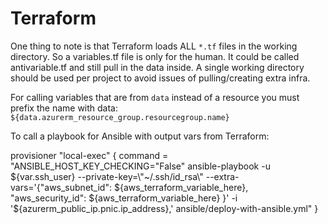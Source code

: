 # Terraform

One thing to note is that Terraform loads ALL `*.tf` files in the working directory. So a variables.tf file is only for the human. It could be called antivariable.tf and still pull in the data inside. A single working directory should be used per project to avoid issues of pulling/creating extra infra.

For calling variables that are from `data` instead of a resource you must prefix the name with data: `${data.azurerm_resource_group.resourcegroup.name}`

To call a playbook for Ansible with output vars from Terraform:

provisioner "local-exec" {
  command = "ANSIBLE_HOST_KEY_CHECKING=\"False\" ansible-playbook -u ${var.ssh_user} --private-key=\"~/.ssh/id_rsa\" --extra-vars='{"aws_subnet_id": ${aws_terraform_variable_here}, "aws_security_id": ${aws_terraform_variable_here} }' -i '${azurerm_public_ip.pnic.ip_address},' ansible/deploy-with-ansible.yml"
  }
